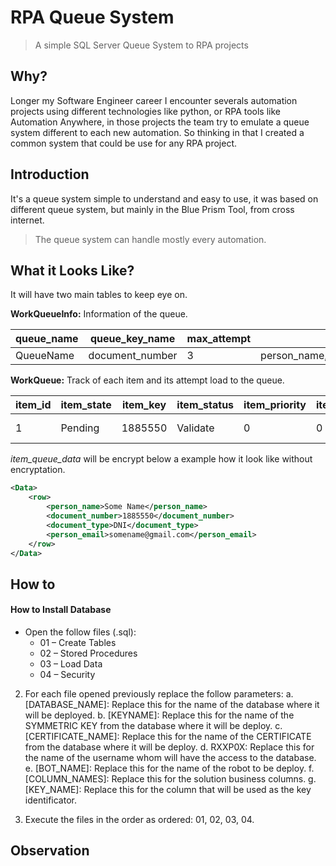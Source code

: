 # RPA Queue System
> A simple SQL Server Queue System to RPA projects

## Why?
Longer my Software Engineer career I encounter severals automation projects using different technologies like python, or RPA tools like Automation Anywhere, in those projects the team try to emulate a queue system different to each new automation.
So thinking in that I created a common system that could be use for any RPA project. 

## Introduction
It's a queue system simple to understand and easy to use, it was based on different queue system, but mainly in the Blue Prism Tool, from cross internet.

> The queue system can handle mostly every automation.


## What it Looks Like?

It will have two main tables to keep eye on.

**WorkQueueInfo:** Information of the queue.

| queue_name | queue_key_name  | max_attempt | queue_columns                                          |
| ---------- | --------------- | ----------- | ------------------------------------------------------ |
| QueueName  | document_number | 3           | person_name,document_number,document_type,person_email |
           

**WorkQueue:** Track of each item and its attempt load to the queue. 


| item_id | item_state | item_key | item_status | item_priority | item_attempt | item_defer_date | item_worked_time | item_start_date  | item_end_date | item_exception_reason | item_queue_name | item_data   | item_resource_nam |
| ------- | ---------- | -------- | ----------- | ------------- | ------------ | --------------- | ---------------- | ---------------- | ------------- | --------------------- | --------------- | ----------- | ----------------- |
| 1       | Pending    | 1885550  | Validate    | 0             | 0            |                 |                  | 18/02/2022 21:48 |               |                       | QueueName       | 0x00E6ABB6F | HOSTNAME          |


*item_queue_data* will be encrypt below a example how it look like without encryptation.

```xml
<Data>
	<row>
		<person_name>Some Name</person_name>
		<document_number>1885550</document_number>
		<document_type>DNI</document_type>
		<person_email>somename@gmail.com</person_email>
	</row>
</Data>
```

## How to

#### How to Install Database
- Open the follow files (.sql): 
	- 01 – Create Tables
	- 02 – Stored Procedures
	- 03 – Load Data
	- 04 – Security
	
2.	For each file opened previously replace the follow parameters:
	a.	[DATABASE_NAME]: Replace this for the name of the database where it will be deployed.
	b.	[KEYNAME]: Replace this for the name of the SYMMETRIC  KEY from the database where it will be deploy.
	c.	[CERTIFICATE_NAME]: Replace this for the name of the CERTIFICATE  from the database where it will be deploy.
	d.	RXXP0X: Replace this for the name of the username whom will have the access to the database.
	e.	[BOT_NAME]: Replace this for the name of the robot to be deploy.
	f.	[COLUMN_NAMES]: Replace this for the solution business columns.
	g.	[KEY_NAME]:  Replace this for the column that will be used as the key identificator.
	
3.	Execute the files in the order as ordered: 01, 02, 03, 04.


## Observation

